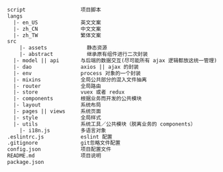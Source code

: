 <!--
 * @Description: 
 * @Author: 李大玄
 * @Date: 2021-11-30 14:51:51
 * @FilePath: /admin-website-vue2/src/views/blog/standard/项目结构.md
-->
```html
script                  项目脚本
langs
  |- en_US              英文文案
  |- zh_CN              中文文案
  |- zh_TW              繁体文案
src
	|- assets             静态资源
	|- abstract           继承原有组件进行二次封装
  |- model || api       与后端的数据交互(尽可能所有 ajax 逻辑都放这统一管理)
  |- dao                axios || ajax 的封装 
  |- env                process 对象的一个封装
  |- mixins             全局公共部分的混入文件抽离
  |- router             全局路由
  |- store              vuex 或者 redux 
  |- components         根据业务而开发的公共模块
  |- layout             系统布局
  |- pages || views     系统页面
  |- style              全局样式
  |- utils              系统工具／公共模块（脱离业务的 components）
    |- i18n.js          多语言对象
.eslintrc.js            eslint 配置
.gitignore              git忽略文件配置
config.json             项目配置文件
README.md               项目说明
package.json
```